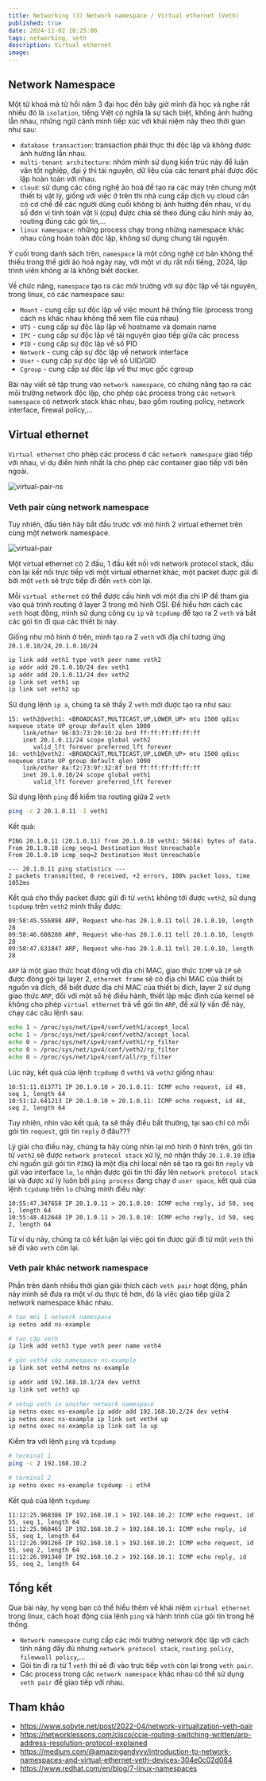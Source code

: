 ```yaml
---
title: Networking (3) Network namespace / Virtual ethernet (Veth)
published: true
date: 2024-11-02 16:25:00
tags: networking, veth
description: Virtual ethernet
image: 
---
```


## Network Namespace

Một từ khoá mà từ hồi năm 3 đại học đến bây giờ mình đã học và nghe rất nhiều đó là `isolation`, tiếng Việt có nghĩa là sự tách biệt, không ảnh hưởng lẫn nhau, những ngữ cảnh mình tiếp xúc với khái niệm này theo thời gian như sau:

- `database transaction`: transaction phải thực thi độc lập và không được ảnh hưởng lẫn nhau.
- `multi-tenant architecture`: nhóm mình sử dụng kiến trúc này để luận văn tốt nghiệp, đại ý thì tài nguyên, dữ liệu của các tenant phải được độc lập hoàn toàn với nhau.
- `cloud`: sử dụng các công nghệ ảo hoá để tạo ra các máy trên chung một thiết bị vật lý, giống với việc ở trên thì nhà cung cấp dịch vụ cloud cần có cơ chế để các người dùng cuối không bị ảnh hưởng đến nhau, ví dụ số đơn vị tính toán vật lí (cpu) được chia sẻ theo đúng cấu hình máy ảo, routing đúng các gói tin,...
- `linux namespace`: những process chạy trong những namespace khác nhau cũng hoàn toàn độc lập, không sử dụng chung tài nguyên. 

Ý cuối trong danh sách trên, `namespace` là một công nghệ cơ bản không thể thiếu trong thế giới ảo hoá ngày nay, với một ví dụ rất nổi tiếng, 2024, lập trình viên không ai là không biết docker.

Về chức năng, `namespace` tạo ra các môi trường với sự độc lập về tài nguyên, trong linux, có các namespace sau:

- `Mount` - cung cấp sự độc lập về việc mount hệ thống file (process trong cách ns khác nhau không thể xem file của nhau)
- `UTS` - cung cấp sự độc lập lập về hostname và domain name
- `IPC` - cung cấp sự độc lập về tài nguyên giao tiếp giữa các process
- `PID` - cung cấp sự độc lập về số PID
- `Network` - cung cấp sự độc lập về network interface
- `User` - cung cấp sự độc lập về số UID/GID
- `Cgroup` - cung cấp sự độc lập về thư mục gốc cgroup

Bài này viết sẽ tập trung vào `network namespace`, có chứng năng tạo ra các môi trường network độc lập, cho phép các process trong các `network namespace` có network stack khác nhau, bao gồm routing policy, network interface, firewal policy,...

## Virtual ethernet

`Virtual ethernet` cho phép các process ở các `network namespace` giao tiếp với nhau, ví dụ điển hình nhất là cho phép các container giao tiếp với bên ngoài.

![virtual-pair-ns](img/virtual-pair-ns.png)

### Veth pair cùng network namespace

Tuy nhiên, đầu tiên hãy bắt đầu trước với mô hình 2 virtual ethernet trên cùng một network namespace.

![virtual-pair](img/virtual-pair.png)

Một virtual ethernet có 2 đầu, 1 đầu kết nối với network protocol stack, đầu còn lại kết nối trực tiếp với một virtual ethernet khác, một packet được gửi đi bởi một `veth` sẽ trực tiếp đi đến `veth` còn lại. 

Mỗi `virtual ethernet` có thể được cấu hình với một địa chỉ IP để tham gia vào quá trình routing ở layer 3 trong mô hình OSI. Để hiểu hơn cách các `veth` hoạt động, mình sử dụng công cụ `ip` và `tcpdump` để tạo ra 2 `veth` và bắt các gói tin đi qua các thiết bị này. 

Giống như mô hình ở trên, mình tạo ra 2 `veth` với địa chỉ tương ứng `20.1.0.10/24`, `20.1.0.10/24`

```bash
ip link add veth1 type veth peer name veth2
ip addr add 20.1.0.10/24 dev veth1
ip addr add 20.1.0.11/24 dev veth2
ip link set veth1 up
ip link set veth2 up
```

Sử dụng lệnh `ip a`, chúng ta sẽ thấy 2 `veth` mới được tạo ra như sau:

```
15: veth2@veth1: <BROADCAST,MULTICAST,UP,LOWER_UP> mtu 1500 qdisc noqueue state UP group default qlen 1000
    link/ether 96:83:73:29:10:2a brd ff:ff:ff:ff:ff:ff
    inet 20.1.0.11/24 scope global veth2
       valid_lft forever preferred_lft forever
16: veth1@veth2: <BROADCAST,MULTICAST,UP,LOWER_UP> mtu 1500 qdisc noqueue state UP group default qlen 1000
    link/ether 8a:f2:73:9f:32:8f brd ff:ff:ff:ff:ff:ff
    inet 20.1.0.10/24 scope global veth1
       valid_lft forever preferred_lft forever
```

Sử dụng lệnh `ping` để kiểm tra routing giữa 2 `veth`

```bash
ping -c 2 20.1.0.11 -I veth1
```

Kết quả:

```
PING 20.1.0.11 (20.1.0.11) from 20.1.0.10 veth1: 56(84) bytes of data.
From 20.1.0.10 icmp_seq=1 Destination Host Unreachable
From 20.1.0.10 icmp_seq=2 Destination Host Unreachable

--- 20.1.0.11 ping statistics ---
2 packets transmitted, 0 received, +2 errors, 100% packet loss, time 1052ms
```

Kết quả cho thấy packet được gửi đi từ `veth1` không tới được `veth2`, sử dụng `tcpdump` trên `veth2` mình thấy được:

```
09:58:45.556898 ARP, Request who-has 20.1.0.11 tell 20.1.0.10, length 28
09:58:46.608280 ARP, Request who-has 20.1.0.11 tell 20.1.0.10, length 28
09:58:47.631847 ARP, Request who-has 20.1.0.11 tell 20.1.0.10, length 28
```

`ARP` là một giao thức hoạt động với địa chỉ MAC, giao thức `ICMP` và `IP` sẽ được đóng gói tại layer 2, `ethernet frame` sẽ có địa chỉ MAC của thiết bị nguồn và đích, để biết được địa chỉ MAC của thiết bị đích, layer 2 sử dụng giao thức `ARP`, đối với một số hệ điều hành, thiết lập mặc định của kernel sẽ không cho phép `virtual ethernet` trả về gói tin `ARP`, để xử lý vấn đề này, chạy các câu lệnh sau:

```bash
echo 1 > /proc/sys/net/ipv4/conf/veth1/accept_local
echo 1 > /proc/sys/net/ipv4/conf/veth2/accept_local
echo 0 > /proc/sys/net/ipv4/conf/veth1/rp_filter
echo 0 > /proc/sys/net/ipv4/conf/veth2/rp_filter
echo 0 > /proc/sys/net/ipv4/conf/all/rp_filter
```

Lúc này, kết quả của lệnh `tcpdump` ở `veth1` và `veth2` giống nhau:

```
10:51:11.613771 IP 20.1.0.10 > 20.1.0.11: ICMP echo request, id 48, seq 1, length 64
10:51:12.641213 IP 20.1.0.10 > 20.1.0.11: ICMP echo request, id 48, seq 2, length 64
```

Tuy nhiên, nhìn vào kết quả, ta sẽ thấy điều bất thường, tại sao chỉ có mỗi gói tin `request`, gói tin `reply` ở đâu???

Lý giải cho điều này, chúng ta hãy cùng nhìn lại mô hình ở hình trên, gói tin từ `veth2` sẽ được `network protocol stack` xử lý, nó nhận thấy `20.1.0.10` (địa chỉ nguồn gửi gói tin `PING`) là một địa chỉ local nên sẽ tạo ra gói tin `reply` và gửi vào interface `lo`, `lo` nhận được gói tin thì đẩy lên `network protocol stack` lại và được xử lý luôn bởi `ping process` đang chạy ở `user space`, kết quả của lệnh `tcpdump` trên `lo` chứng minh điều này:

```
10:55:47.347658 IP 20.1.0.11 > 20.1.0.10: ICMP echo reply, id 50, seq 1, length 64
10:55:48.412648 IP 20.1.0.11 > 20.1.0.10: ICMP echo reply, id 50, seq 2, length 64
```

Từ ví dụ này, chúng ta có kết luận lại việc gói tin được gửi đi từ một `veth` thì sẽ đi vào `veth` còn lại.

### Veth pair khác network namespace

Phần trên dành nhiều thời gian giải thích cách `veth pair` hoạt động, phần này mình sẽ đưa ra một ví dụ thực tế hơn, đó là việc giao tiếp giữa 2 network namespace khác nhau.

```bash
# tạo mới 1 network namespace
ip netns add ns-example

# tạo cặp veth
ip link add veth3 type veth peer name veth4

# gán veth4 vào namespace ns-example
ip link set veth4 netns ns-example

ip addr add 192.168.10.1/24 dev veth3
ip link set veth3 up

# setup veth in another network namespace
ip netns exec ns-example ip addr add 192.168.10.2/24 dev veth4
ip netns exec ns-example ip link set veth4 up
ip netns exec ns-example ip link set lo up
```

Kiểm tra với lệnh `ping` và `tcpdump`

```bash
# terminal 1
ping -c 2 192.168.10.2

# terminal 2
ip netns exec ns-example tcpdump -i eth4
```

Kết quả của lệnh `tcpdump`

```
11:12:25.968386 IP 192.168.10.1 > 192.168.10.2: ICMP echo request, id 55, seq 1, length 64
11:12:25.968465 IP 192.168.10.2 > 192.168.10.1: ICMP echo reply, id 55, seq 1, length 64
11:12:26.991266 IP 192.168.10.1 > 192.168.10.2: ICMP echo request, id 55, seq 2, length 64
11:12:26.991340 IP 192.168.10.2 > 192.168.10.1: ICMP echo reply, id 55, seq 2, length 64
```

## Tổng kết

Qua bài này, hy vọng bạn có thể hiểu thêm về khái niệm `virtual ethernet` trong linux, cách hoạt động của lệnh `ping` và hành trình của gói tin trong hệ thống.

- `Network namespace` cung cấp các môi trường network độc lập với cách tính năng đầy đủ nhưng `network protocol stack`, `routing policy`, `filewwall policy`,...
- Gói tin đi ra từ 1 `veth` thì sẽ đi vào trực tiếp `veth` còn lại trong `veth pair`.
- Các process trong các `network namespace` khác nhau có thể sử dụng `veth pair` để giao tiếp với nhau.


## Tham khảo

- https://www.sobyte.net/post/2022-04/network-virtualization-veth-pair
- https://networklessons.com/cisco/ccie-routing-switching-written/arp-address-resolution-protocol-explained
- https://medium.com/@amazingandyyy/introduction-to-network-namespaces-and-virtual-ethernet-veth-devices-304e0c02d084
- https://www.redhat.com/en/blog/7-linux-namespaces